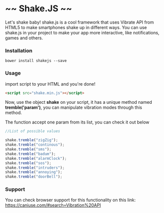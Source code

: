 # ~~ Shake.JS ~~

Let's shake baby! shake.js is a cool framework that uses Vibrate API from HTML5 to make smartphones shake up in different ways. You can use shake.js in your project to make your app more interactive, like notifications, games and others.

### Installation

```
bower install shakejs --save
```

### Usage

import script to your HTML and you're done!

```html
<script src="shake.min.js"></script>
```

Now, use the object **shake** on your script, it has a unique method named **tremble('param')**, you can manipulate vibration modes through this method.

The function accept one param from its list, you can check it out below

```javascript
//List of possible values

shake.tremble("zigZig");
shake.tremble("continous");
shake.tremble("sms");
shake.tremble("badum");
shake.tremble("alarmClock");
shake.tremble("sos");
shake.tremble("intruders");
shake.tremble("annoying");
shake.tremble("doorBell");
```

### Support

You can check browser support for this functionality on this link: https://caniuse.com/#search=Vibration%20API